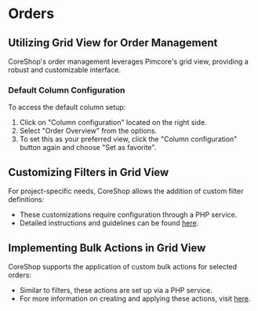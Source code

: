 # Orders

## Utilizing Grid View for Order Management

CoreShop's order management leverages Pimcore's grid view, providing a robust and customizable interface.

### Default Column Configuration

To access the default column setup:
1. Click on "Column configuration" located on the right side.
2. Select "Order Overview" from the options.
3. To set this as your preferred view, click the "Column configuration" button again and choose "Set as favorite".

## Customizing Filters in Grid View

For project-specific needs, CoreShop allows the addition of custom filter definitions:
- These customizations require configuration through a PHP service.
- Detailed instructions and guidelines can be found [here](../../03_Development/06_Order/14_Backend_Management/01_OrderList_Filter.md).

## Implementing Bulk Actions in Grid View

CoreShop supports the application of custom bulk actions for selected orders:
- Similar to filters, these actions are set up via a PHP service.
- For more information on creating and applying these actions, visit [here](../../03_Development/06_Order/14_Backend_Management/02_OrderList_Action.md).

